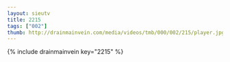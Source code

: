 ```yaml
--- 
layout: sieutv
title: 2215
tags: ["002"]
thumb: http://drainmainvein.com/media/videos/tmb/000/002/215/player.jpg
---
```

{% include drainmainvein key="2215" %} 
